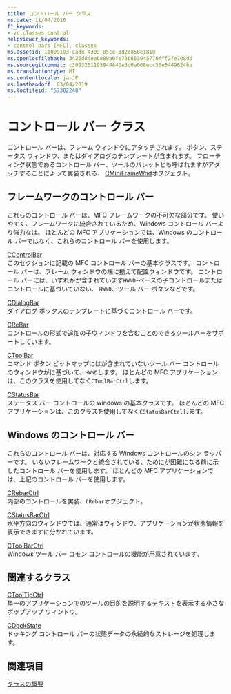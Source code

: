 ```yaml
---
title: コントロール バー クラス
ms.date: 11/04/2016
f1_keywords:
- vc.classes.control
helpviewer_keywords:
- control bars [MFC], classes
ms.assetid: 11009103-cad8-4309-85ce-3d2e858e1818
ms.openlocfilehash: 3426d84eab888a6fe78b663945776fff2fe708dd
ms.sourcegitcommit: c3093251193944840e3d0a068ecc30e6449624ba
ms.translationtype: MT
ms.contentlocale: ja-JP
ms.lasthandoff: 03/04/2019
ms.locfileid: "57302248"
---
```

# <a name="control-bar-classes"></a>コントロール バー クラス

コントロール バーは、フレーム ウィンドウにアタッチされます。 ボタン、ステータス ウィンドウ、またはダイアログのテンプレートが含まれます。 フローティング状態であるコントロール バー、ツールのパレットとも呼ばれますがアタッチすることによって実装される、 [CMiniFrameWnd](../mfc/reference/cminiframewnd-class.md)オブジェクト。

## <a name="framework-control-bars"></a>フレームワークのコントロール バー

これらのコントロール バーは、MFC フレームワークの不可欠な部分です。 使いやすく、フレームワークに統合されているため、Windows コントロール バーより強力なは。 ほとんどの MFC アプリケーションでは、Windows のコントロール バーではなく、これらのコントロール バーを使用します。

[CControlBar](../mfc/reference/ccontrolbar-class.md)<br/>
このセクションに記載の MFC コントロール バーの基本クラスです。 コントロール バーは、フレーム ウィンドウの端に揃えて配置ウィンドウです。 コントロール バーには、いずれかが含まれています`HWND`-ベースの子コントロールまたはコントロールに基づいていない、 `HWND`、ツール バー ボタンなどです。

[CDialogBar](../mfc/reference/cdialogbar-class.md)<br/>
ダイアログ ボックスのテンプレートに基づくコントロール バーです。

[CReBar](../mfc/reference/crebar-class.md)<br/>
コントロールの形式で追加の子ウィンドウを含むことのできるツールバーをサポートしています。

[CToolBar](../mfc/reference/ctoolbar-class.md)<br/>
コマンド ボタン ビットマップにはが含まれていないツール バー コントロールのウィンドウがに基づいて、`HWND`します。 ほとんどの MFC アプリケーションは、このクラスを使用してなく`CToolBarCtrl`します。

[CStatusBar](../mfc/reference/cstatusbar-class.md)<br/>
ステータス バー コントロールの windows の基本クラスです。 ほとんどの MFC アプリケーションは、このクラスを使用してなく`CStatusBarCtrl`します。

## <a name="windows-control-bars"></a>Windows のコントロール バー

これらのコントロール バーは、対応する Windows コントロールのシン ラッパーです。 いないフレームワークと統合されている、ためにが困難になる前に示したコントロール バーを使用します。 ほとんどの MFC アプリケーションでは、上記のコントロール バーを使用します。

[CRebarCtrl](../mfc/reference/crebarctrl-class.md)<br/>
内部のコントロールを実装、`CRebar`オブジェクト。

[CStatusBarCtrl](../mfc/reference/cstatusbarctrl-class.md)<br/>
水平方向のウィンドウでは、通常はウィンドウ、アプリケーションが状態情報を表示できますに分かれています。

[CToolBarCtrl](../mfc/reference/ctoolbarctrl-class.md)<br/>
Windows ツール バー コモン コントロールの機能が用意されています。

## <a name="related-classes"></a>関連するクラス

[CToolTipCtrl](../mfc/reference/ctooltipctrl-class.md)<br/>
単一のアプリケーションでのツールの目的を説明するテキストを表示する小さなポップアップ ウィンドウ。

[CDockState](../mfc/reference/cdockstate-class.md)<br/>
ドッキング コントロール バーの状態データの永続的なストレージを処理します。

## <a name="see-also"></a>関連項目

[クラスの概要](../mfc/class-library-overview.md)
